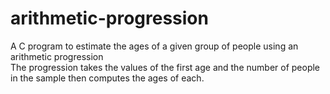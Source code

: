 # arithmetic-progression
A C program to  estimate the ages of a given group of people using an arithmetic progression<br />
The progression takes the values of the first age and the number of people in the sample then computes the ages of each.

